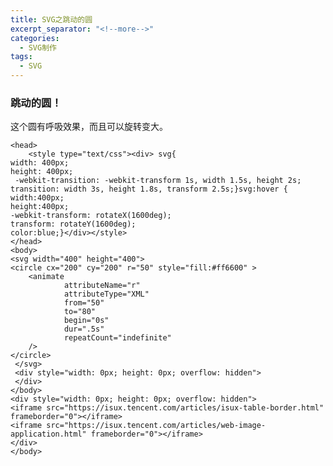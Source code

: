 ```yaml
---
title: SVG之跳动的圆
excerpt_separator: "<!--more-->"
categories: 
  - SVG制作
tags:
  - SVG
---
```

### 跳动的圆！
这个圆有呼吸效果，而且可以旋转变大。
<!--more-->
<section class="page__content" itemprop="text">

    <head>
		<style type="text/css"><div> svg{
    width: 400px;
    height: 400px;
     -webkit-transition: -webkit-transform 1s, width 1.5s, height 2s;
    transition: width 3s, height 1.8s, transform 2.5s;}svg:hover {
    width:400px;
    height:400px;
    -webkit-transform: rotateX(1600deg);
    transform: rotateY(1600deg);
    color:blue;}</div></style>
    </head>
    <body>
    <svg width="400" height="400">
    <circle cx="200" cy="200" r="50" style="fill:#ff6600" >
        <animate
                attributeName="r"
                attributeType="XML"
                from="50"
                to="80"
                begin="0s"
                dur=".5s"
                repeatCount="indefinite"
        />
    </circle>
     </svg>
     <div style="width: 0px; height: 0px; overflow: hidden">
     </div>
    </body>
    <div style="width: 0px; height: 0px; overflow: hidden">
    <iframe src="https://isux.tencent.com/articles/isux-table-border.html" frameborder="0"></iframe>
    <iframe src="https://isux.tencent.com/articles/web-image-application.html" frameborder="0"></iframe>
    </div>
    </body>

